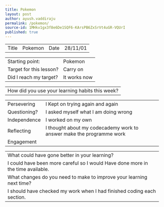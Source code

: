 ```yaml
---
title: Pokemon
layout: post
author: ayush.vaddiraju
permalink: /pokemon/
source-id: 1MHkv1gx3f8e6De1SQF6-KArsPB6ZxSrVt4uGR-VQUrI
published: true
---
```

<table>
  <tr>
    <td>Title</td>
    <td>Pokemon</td>
    <td>Date</td>
    <td>28/11/01</td>
  </tr>
</table>


<table>
  <tr>
    <td>Starting point:</td>
    <td>Pokemon</td>
  </tr>
  <tr>
    <td>Target for this lesson?</td>
    <td>Carry on</td>
  </tr>
  <tr>
    <td>Did I reach my target? </td>
    <td>It works now</td>
  </tr>
</table>


<table>
  <tr>
    <td>How did you use your learning habits this week?</td>
  </tr>
</table>


<table>
  <tr>
    <td>Persevering</td>
    <td>I Kept on trying again and again</td>
  </tr>
  <tr>
    <td>Questioning?</td>
    <td>I asked myself what I am doing wrong</td>
  </tr>
  <tr>
    <td>Independence</td>
    <td>I worked on my own</td>
  </tr>
  <tr>
    <td>Reflecting</td>
    <td>I thought about my codecademy work to answer make the programme work</td>
  </tr>
  <tr>
    <td>Engagement</td>
    <td></td>
  </tr>
</table>


<table>
  <tr>
    <td>What could have gone better in your learning?</td>
  </tr>
  <tr>
    <td>I could have been more careful so I would Have done more in the time available.</td>
  </tr>
  <tr>
    <td>What changes do you need to make to improve your learning next time?</td>
  </tr>
  <tr>
    <td>I should have checked my work when I had finished coding each section.</td>
  </tr>
</table>


